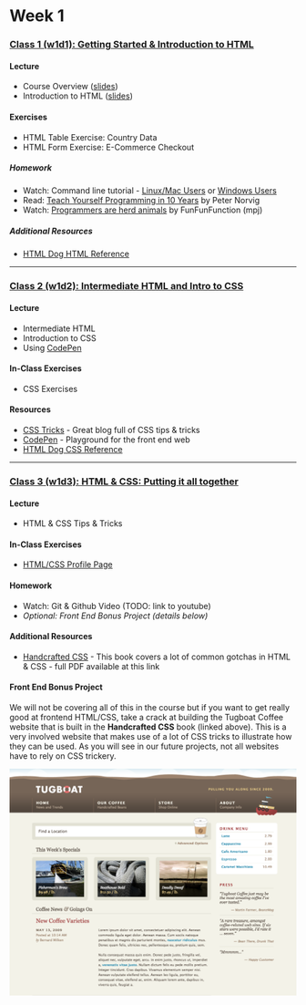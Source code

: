 # Week 1

### [Class 1 (w1d1): Getting Started & Introduction to HTML](./w1d1)

#### Lecture
* Course Overview ([slides](./w1d1/slides/w1d1_overview.pdf))
* Introduction to HTML ([slides](./w1d1/slides/w1d1_html.pdf))

#### Exercises
* HTML Table Exercise: Country Data
* HTML Form Exercise: E-Commerce Checkout

##### Homework

* Watch: Command line tutorial - [Linux/Mac Users](https://www.youtube.com/watch?v=AfM11G2NYxg) or [Windows Users](https://www.youtube.com/watch?v=zBXe-IaNJps)
* Read: [Teach Yourself Programming in 10 Years](http://norvig.com/21-days.html) by Peter Norvig
* Watch: [Programmers are herd animals](https://www.youtube.com/watch?v=lrf6xuFq1Ms) by FunFunFunction (mpj)

##### Additional Resources
* [HTML Dog HTML Reference](http://htmldog.com/references/html/tags/)

---

### [Class 2 (w1d2): Intermediate HTML and Intro to CSS](./w1d2)

#### Lecture
* Intermediate HTML
* Introduction to CSS
* Using [CodePen](http://codepen.io/)

#### In-Class Exercises
* CSS Exercises

#### Resources
* [CSS Tricks](https://css-tricks.com/) - Great blog full of CSS tips & tricks
* [CodePen](http://codepen.io/) - Playground for the front end web
* [HTML Dog CSS Reference](http://htmldog.com/references/css/properties/)

---

### [Class 3 (w1d3): HTML & CSS: Putting it all together](./w1d3)

#### Lecture
* HTML & CSS Tips & Tricks

#### In-Class Exercises
* [HTML/CSS Profile Page](./w1d3)

#### Homework
* Watch: Git & Github Video (TODO: link to youtube)
* _Optional: Front End Bonus Project (details below)_

#### Additional Resources
* [Handcrafted CSS](../resources/handcrafted_css.pdf) - This book covers a lot of common gotchas in HTML & CSS - full PDF available at this link

#### Front End Bonus Project
We will not be covering all of this in the course but if you want to get really good at frontend HTML/CSS, take a crack at building the Tugboat Coffee website that is built in the **Handcrafted CSS** book (linked above). This is a very involved website that makes use of a lot of CSS tricks to illustrate how they can be used. As you will see in our future projects, not all websites have to rely on CSS trickery.

![Tugboat Cofee](../zimages/tugboat.png)
